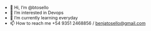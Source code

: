- 👋 Hi, I’m @btosello
- 👀 I’m interested in Devops
- 🌱 I’m currently learning everyday
- 📫 How to reach me +54 9351 2468856 / benjatosello@gmail.com

<!---
btosello/btosello is a ✨ special ✨ repository because its `README.md` (this file) appears on your GitHub profile.
You can click the Preview link to take a look at your changes.
--->
